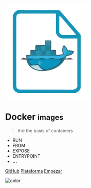![logo](_media/icon.png)

# Docker <small>images</small>

> Are the basis of containers

- RUN
- FROM
- EXPOSE
- ENTRYPOINT
- **...**

[GitHub](https://github.com/gustavoesteban/formacion/tree/master/cursos/docker-images)
[Plataforma](https://kame.pro)
[Empezar](#Introducción)

<!--- GB color --->
<!--- Commit all, it will effect a random gradient color --->
<!--- ![color](#000000) #black --->
<!--- ![color](#FFFFFF) #white --->
<!--- ![color](#393B45) #grey --->
<!--- ![color](#063336) #green dark --->
<!--- ![color](#548E8B) #green smooth --->
<!--- ![color](#EB4E57) #red --->
<!--- ![color](#F27F60) #orange --->
<!--- ![color](#B9A66C) #gold --->
<!--- ![color](#F3B54A) #yellow --->
<!--- ![color](#355C7D) #blue dark --->
<!--- ![color](#BFD1E5) #blue smooth --->
<!--- ![color](#6C5B7B) #purple --->
<!--- ![color](#584848) #brown --->

![color](#b9ebfb)
